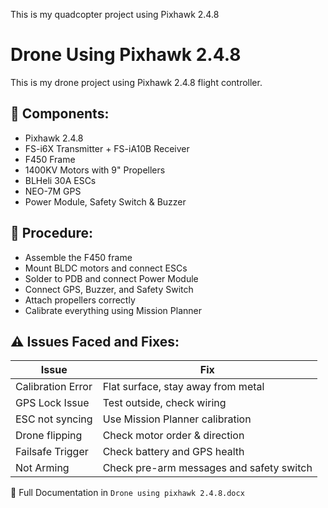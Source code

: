 This is my quadcopter project using Pixhawk 2.4.8
# Drone Using Pixhawk 2.4.8

This is my drone project using Pixhawk 2.4.8 flight controller.

## 🔩 Components:
- Pixhawk 2.4.8
- FS-i6X Transmitter + FS-iA10B Receiver
- F450 Frame
- 1400KV Motors with 9" Propellers
- BLHeli 30A ESCs
- NEO-7M GPS
- Power Module, Safety Switch & Buzzer

## 🔧 Procedure:
- Assemble the F450 frame
- Mount BLDC motors and connect ESCs
- Solder to PDB and connect Power Module
- Connect GPS, Buzzer, and Safety Switch
- Attach propellers correctly
- Calibrate everything using Mission Planner

## ⚠️ Issues Faced and Fixes:
| Issue | Fix |
|-------|-----|
| Calibration Error | Flat surface, stay away from metal |
| GPS Lock Issue | Test outside, check wiring |
| ESC not syncing | Use Mission Planner calibration |
| Drone flipping | Check motor order & direction |
| Failsafe Trigger | Check battery and GPS health |
| Not Arming | Check pre-arm messages and safety switch |

📄 Full Documentation in `Drone using pixhawk 2.4.8.docx`
